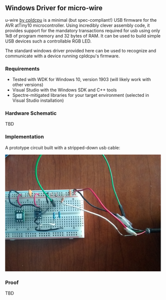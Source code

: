 ## Windows Driver for micro-wire ##

u-wire [by cpldcpu](https://github.com/cpldcpu/u-wire) is a minimal 
(but spec-compliant!) USB firmware for the AVR atTiny10 microcontroller.
Using incredibly clever assembly code, it provides support for the mandatory transactions required 
for usb using only 1kB of program memory and 32 bytes of RAM.
It can be used to build simple USB devices such a controllable RGB LED.

The standard windows driver provided here can be used to recognize 
and communicate with a device running cpldcpu's firmware.

### Requirements ###

- Tested with WDK for Windows 10, version 1903 (will likely work with other versions)
- Visual Studio with the Windows SDK and C++ tools
- Spectre-mitigated libraries for your target environment (selected in Visual Studio installation)

### Hardware Schematic ###

TBD

### Implementation ###

A prototype circuit built with a stripped-down usb cable:

![Circuit Prototype](assets/usb_hw_impl.jpg?raw=true "")

### Proof ###

TBD